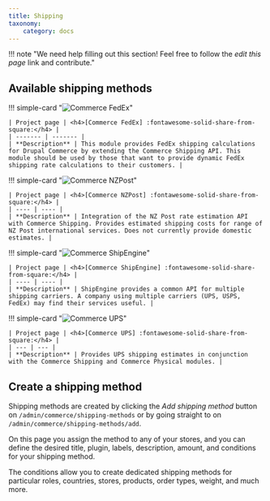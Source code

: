 ```yaml
---
title: Shipping
taxonomy:
    category: docs
---
```


!!! note "We need help filling out this section! Feel free to follow the *edit this page* link and contribute."

## Available shipping methods

!!! simple-card "![Commerce FedEx](../images/Fedex.png)"

    | Project page | <h4>[Commerce FedEx] :fontawesome-solid-share-from-square:</h4> |
    | ------- | ------- |
    | **Description** | This module provides FedEx shipping calculations for Drupal Commerce by extending the Commerce Shipping API. This module should be used by those that want to provide dynamic FedEx shipping rate calculations to their customers. | 

!!! simple-card "![Commerce NZPost](../images/NZ_Post.png)"

    | Project page | <h4>[Commerce NZPost] :fontawesome-solid-share-from-square:</h4> |
    | ---- | ---- |
    | **Description** | Integration of the NZ Post rate estimation API with Commerce Shipping. Provides estimated shipping costs for range of NZ Post international services. Does not currently provide domestic estimates. | 

!!! simple-card "![Commerce ShipEngine](../images/Shipengine_logo.png)"

    | Project page | <h4>[Commerce ShipEngine] :fontawesome-solid-share-from-square:</h4> |
    | ---- | ---- |
    | **Description** | ShipEngine provides a common API for multiple shipping carriers. A company using multiple carriers (UPS, USPS, FedEx) may find their services useful. | 

!!! simple-card "![Commerce UPS](../images/UPS.png)"

    | Project page | <h4>[Commerce UPS] :fontawesome-solid-share-from-square:</h4> |
    | --- | --- |
    | **Description** | Provides UPS shipping estimates in conjunction with the Commerce Shipping and Commerce Physical modules. | 

## Create a shipping method

Shipping methods are created by clicking the *Add shipping method* button on `/admin/commerce/shipping-methods` or by going straight to on `/admin/commerce/shipping-methods/add`.

On this page you assign the method to any of your stores, and you can define the desired title, plugin, labels, description, amount, and conditions for your shipping method. 

The conditions allow you to create dedicated shipping methods for particular roles, countries, stores, products, order types, weight, and much more. 

[Commerce Australia Post]: https://www.drupal.org/project/commerce_auspost
[Commerce FedEx]: https://www.drupal.org/project/commerce_fedex
[Commerce NZPost]: https://www.drupal.org/project/commerce_nzpost
[Commerce ShipEngine]: https://www.drupal.org/project/commerce_shipengine
[Commerce UPS]: https://www.drupal.org/project/commerce_ups